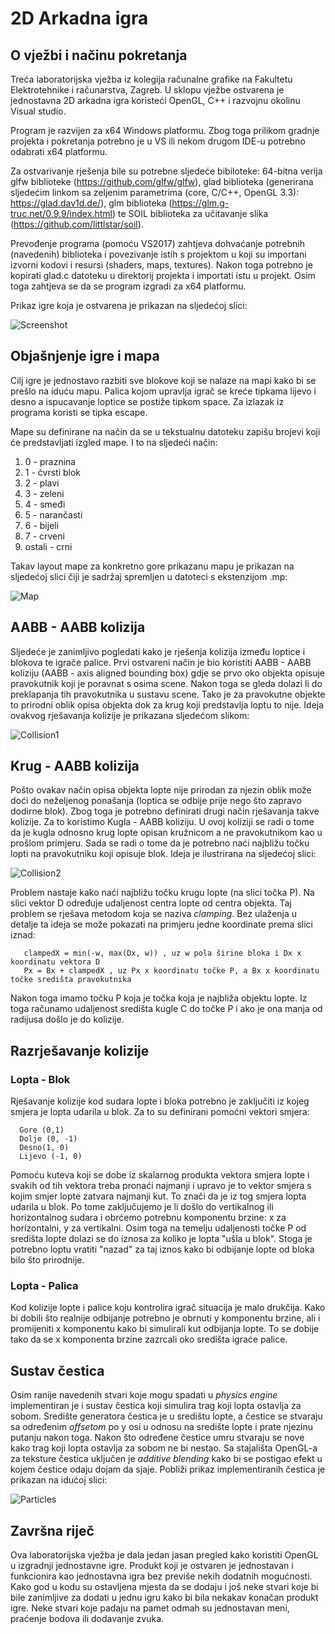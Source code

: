 # 2D Arkadna igra
## O vježbi i načinu pokretanja
Treća laboratorijska vježba iz kolegija računalne grafike na Fakultetu Elektrotehnike i računarstva, Zagreb.
U sklopu vježbe ostvarena je jednostavna 2D arkadna igra koristeći OpenGL, C++ i razvojnu okolinu Visual studio.

Program je razvijen za x64 Windows platformu. Zbog toga prilikom gradnje projekta i pokretanja potrebno je u VS ili nekom drugom IDE-u potrebno odabrati x64 platformu.

Za ostvarivanje rješenja bile su potrebne sljedeće bibiloteke:
                     64-bitna verija glfw biblioteke (https://github.com/glfw/glfw),
                     glad biblioteka (generirana sljedećim linkom sa zeljenim parametrima (core, C/C++, OpenGL 3.3): https://glad.dav1d.de/), glm biblioteka (https://glm.g-truc.net/0.9.9/index.html) te SOIL biblioteka za učitavanje slika (https://github.com/littlstar/soil).
                    
Prevođenje programa (pomoću VS2017) zahtjeva dohvaćanje potrebnih (navedenih) biblioteka i povezivanje istih s projektom  u koji su importani izvorni kodovi i resursi (shaders, maps, textures). Nakon toga potrebno je kopirati glad.c datoteku u direktorij projekta i importati istu u projekt. Osim toga zahtjeva se da se program izgradi za x64 platformu.

Prikaz igre koja je ostvarena je prikazan na sljedećoj slici:

![Screenshot](Picture1.png)

## Objašnjenje igre i mapa
Cilj igre je jednostavo razbiti sve blokove koji se nalaze na mapi kako bi se prešlo na iduću mapu. Palica kojom upravlja igrač se kreće tipkama lijevo i desno a ispucavanje loptice se postiže tipkom space. Za izlazak iz programa koristi se tipka escape.

Mape su definirane na način da se u tekstualnu datoteku zapišu brojevi koji će predstavljati izgled mape. I to na sljedeći način:
1. 0 - praznina
2. 1 - čvrsti blok
3. 2 - plavi
4. 3 - zeleni
5. 4 - smeđi
6. 5 - narančasti
7. 6 - bijeli
8. 7 - crveni
9. ostali - crni

Takav layout mape za konkretno gore prikazanu mapu je prikazan na sljedećoj slici čiji je sadržaj spremljen u datoteci s ekstenzijom .mp:

![Map](Picture2.png)

## AABB - AABB kolizija
Sljedeće je zanimljivo pogledati kako je rješenja kolizija između loptice i blokova te igrače palice. Prvi ostvareni način je bio koristiti AABB - AABB koliziju (AABB - axis aligned bounding box) gdje se prvo oko objekta opisuje pravokutnik koji je poravnat s osima scene. Nakon toga se gleda dolazi li do preklapanja tih pravokutnika u sustavu scene. Tako je za pravokutne objekte to prirodni oblik opisa objekta dok za krug koji predstavlja loptu to nije. Ideja ovakvog rješavanja kolizije je prikazana sljedećom slikom:

![Collision1](Picture3.png)


## Krug - AABB kolizija
Pošto ovakav način opisa objekta lopte nije prirodan za njezin oblik može doći do neželjenog ponašanja (loptica se odbije prije nego što zapravo dodirne blok). Zbog toga je potrebno definirati drugi način rješavanja takve kolizije. Za to koristimo Kugla - AABB koliziju. U ovoj koliziji se radi o tome da je kugla odnosno krug lopte opisan kružnicom a ne pravokutnikom kao u prošlom primjeru. Sada se radi o tome da je potrebno naći najbližu točku lopti na pravokutniku koji opisuje blok. Ideja je ilustrirana na sljedećoj slici:

![Collision2](Picture4.png)

Problem nastaje kako naći najbližu točku krugu lopte (na slici točka P). Na slici vektor D određuje udaljenost centra lopte od centra objekta. Taj problem se rješava metodom koja se naziva *clamping*. Bez ulaženja u detalje ta ideja se može pokazati na primjeru jedne koordinate prema slici iznad:

       clampedX = min(-w, max(Dx, w)) , uz w pola širine bloka i Dx x koordinatu vektora D
       Px = Bx + clampedX , uz Px x koordinatu točke P, a Bx x koordinatu točke središta pravokutnika
       
Nakon toga imamo točku P koja je točka koja je najbliža objektu lopte. Iz toga računamo udaljenost središta kugle C do točke P i ako je ona manja od radijusa došlo je do kolizije.

## Razrješavanje kolizije
### Lopta - Blok
Rješavanje kolizije kod sudara lopte i bloka potrebno je zaključiti iz kojeg smjera je lopta udarila u blok. Za to su definirani pomoćni vektori smjera:

      Gore (0,1)
      Dolje (0, -1)
      Desno(1, 0)
      Lijevo (-1, 0)

Pomoću kuteva koji se dobe iz skalarnog produkta vektora smjera lopte i svakih od tih vektora treba pronaći najmanji i upravo je to vektor smjera s kojim smjer lopte zatvara najmanji kut. To znači da je iz tog smjera lopta udarila u blok. Po tome zaključujemo je li došlo do vertikalnog ili horizontalnog sudara i obrćemo potrebnu komponentu brzine: x za horizontalni, y za vertikalni. Osim toga na temelju udaljenosti točke P od središta lopte dolazi se do iznosa za koliko je lopta "ušla u blok". Stoga je potrebno loptu vratiti "nazad" za taj iznos kako bi odbijanje lopte od bloka bilo što prirodnije.

### Lopta - Palica
Kod kolizije lopte i palice koju kontrolira igrač situacija je malo drukčija. Kako bi dobili što realnije odbijanje potrebno je obrnuti y komponentu brzine, ali i promijeniti x komponentu kako bi simulirali kut odbijanja lopte. To se dobije tako da se x komponenta brzine zazrcali oko središta igraće palice.

## Sustav čestica
Osim ranije navedenih stvari koje mogu spadati u *physics engine* implementiran je i sustav čestica koji simulira trag koji lopta ostavlja za sobom. Središte generatora čestica je u središtu lopte, a čestice se stvaraju sa određenim *offsetom* po y osi u odnosu na središte lopte i prate njezinu putanju nakon toga. Nakon što određene čestice umru stvaraju se nove kako trag koji lopta ostavlja za sobom ne bi nestao. Sa stajališta OpenGL-a za teksture čestica uključen je *additive blending* kako bi se postigao efekt u kojem čestice odaju dojam da sjaje. Pobliži prikaz implementiranih čestica je prikazan na idućoj slici:

![Particles](Picture5.png)


## Završna riječ
Ova laboratorijska vježba je dala jedan jasan pregled kako koristiti OpenGL u izgradnji jednostavne igre. Produkt koji je ostvaren je jednostavan i funkcionira kao jednostavna igra bez previše nekih dodatnih mogućnosti. Kako god u kodu su ostavljena mjesta da se dodaju i još neke stvari koje bi bile zanimljive za dodati u jednu igru kako bi bila nekakav konačan produkt igre. Neke stvari koje padaju na pamet odmah su jednostavan meni, praćenje bodova ili dodavanje zvuka.
